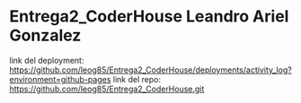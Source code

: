 # Entrega2_CoderHouse Leandro Ariel Gonzalez
link del deployment: https://github.com/leog85/Entrega2_CoderHouse/deployments/activity_log?environment=github-pages
link del repo: https://github.com/leog85/Entrega2_CoderHouse.git
